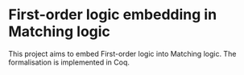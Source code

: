 # First-order logic embedding in Matching logic

This project aims to embed First-order logic into Matching logic. The formalisation is implemented in Coq. 
